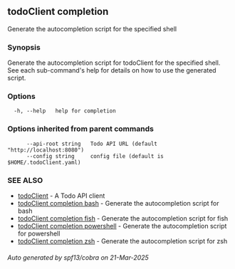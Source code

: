 ## todoClient completion

Generate the autocompletion script for the specified shell

### Synopsis

Generate the autocompletion script for todoClient for the specified shell.
See each sub-command's help for details on how to use the generated script.


### Options

```
  -h, --help   help for completion
```

### Options inherited from parent commands

```
      --api-root string   Todo API URL (default "http://localhost:8080")
      --config string     config file (default is $HOME/.todoClient.yaml)
```

### SEE ALSO

* [todoClient](todoClient.md)	 - A Todo API client
* [todoClient completion bash](todoClient_completion_bash.md)	 - Generate the autocompletion script for bash
* [todoClient completion fish](todoClient_completion_fish.md)	 - Generate the autocompletion script for fish
* [todoClient completion powershell](todoClient_completion_powershell.md)	 - Generate the autocompletion script for powershell
* [todoClient completion zsh](todoClient_completion_zsh.md)	 - Generate the autocompletion script for zsh

###### Auto generated by spf13/cobra on 21-Mar-2025
